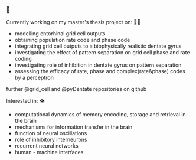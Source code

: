 ###  👋


<!--
**barisckuru/barisckuru** is a ✨ _special_ ✨ repository because its `README.md` (this file) appears on your GitHub profile.

--> 

Currently working on my master's thesis project on: ✍🏽
- modelling entorhinal grid cell outputs
- obtaining population rate code and phase code
- integrating grid cell outputs to a biophysically realistic dentate gyrus
- investigating the effect of pattern separation on grid cell phase and rate coding
- investigating role of inhibition in dentate gyrus on pattern separation
- assessing the efficacy of rate, phase and complex(rate&phase) codes by a perceptron

further @grid_cell and @pyDentate repositories on github

Interested in: 👁
- computational dynamics of memory encoding, storage and retrieval in the brain
- mechanisms for information transfer in the brain
- function of neural oscillations
- role of inhibitory interneurons
- recurrent neural networks
- human - machine interfaces


